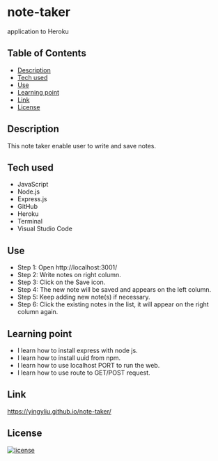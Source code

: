 # note-taker

application to Heroku


## Table of Contents
- [Description](#description)
- [Tech used](#tech-used)
- [Use](#use)
- [Learning point](#learning-point)
- [Link](#link)
- [License](#license)


## Description
This note taker enable user to write and save notes.

## Tech used
- JavaScript
- Node.js
- Express.js
- GitHub
- Heroku
- Terminal
- Visual Studio Code

## Use
- Step 1: Open http://localhost:3001/
- Step 2: Write notes on right column.
- Step 3: Click on the Save icon.
- Step 4: The new note will be saved and appears on the left column.
- Step 5: Keep adding new note(s) if necessary.
- Step 6: Click the existing notes in the list, it will appear on the right column again.

## Learning point
- I learn how to install express with node js. 
- I learn how to install uuid from npm.
- I learn how to use localhost PORT to run the web.
- I learn how to use route to GET/POST request.

## Link
https://yingyliu.github.io/note-taker/

## License
[![license](https://img.shields.io/badge/license-MIT-blue)](https://shields.io)